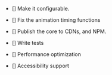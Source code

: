 - [] Make it configurable.
- [] Fix the animation timing functions

- [] Publish the core to CDNs, and NPM.

- [] Write tests
- [] Performance optimization

- [] Accessibility support
